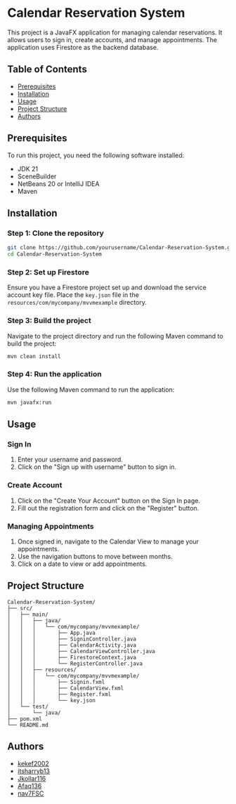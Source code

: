 # Calendar Reservation System

This project is a JavaFX application for managing calendar reservations. It allows users to sign in, create accounts, and manage appointments. The application uses Firestore as the backend database.

## Table of Contents
- [Prerequisites](#prerequisites)
- [Installation](#installation)
- [Usage](#usage)
- [Project Structure](#project-structure)
- [Authors](#authors)

## Prerequisites

To run this project, you need the following software installed:

- JDK 21
- SceneBuilder
- NetBeans 20 or IntelliJ IDEA
- Maven

## Installation

### Step 1: Clone the repository

```sh
git clone https://github.com/yourusername/Calendar-Reservation-System.git
cd Calendar-Reservation-System
```

### Step 2: Set up Firestore

Ensure you have a Firestore project set up and download the service account key file. Place the `key.json` file in the `resources/com/mycompany/mvvmexample` directory.

### Step 3: Build the project

Navigate to the project directory and run the following Maven command to build the project:

```sh
mvn clean install
```

### Step 4: Run the application

Use the following Maven command to run the application:

```sh
mvn javafx:run
```

## Usage

### Sign In

1. Enter your username and password.
2. Click on the "Sign up with username" button to sign in.

### Create Account

1. Click on the "Create Your Account" button on the Sign In page.
2. Fill out the registration form and click on the "Register" button.

### Managing Appointments

1. Once signed in, navigate to the Calendar View to manage your appointments.
2. Use the navigation buttons to move between months.
3. Click on a date to view or add appointments.

## Project Structure

```plaintext
Calendar-Reservation-System/
├── src/
│   ├── main/
│   │   ├── java/
│   │   │   └── com/mycompany/mvvmexample/
│   │   │       ├── App.java
│   │   │       ├── SigninController.java
│   │   │       ├── CalendarActivity.java
│   │   │       ├── CalendarViewController.java
│   │   │       ├── FirestoreContext.java
│   │   │       └── RegisterController.java
│   │   ├── resources/
│   │   │   └── com/mycompany/mvvmexample/
│   │   │       ├── Signin.fxml
│   │   │       ├── CalendarView.fxml
│   │   │       ├── Register.fxml
│   │   │       └── key.json
│   └── test/
│       └── java/
├── pom.xml
└── README.md
```

## Authors

- [kekef2002](https://github.com/kekef2002)
- [itsharryb13](https://github.com/itsharryb13)
- [Jkollar116](https://github.com/Jkollar116)
- [Afaq136](https://github.com/Afaq136)
- [nav7FSC](https://github.com/nav7FSC)
